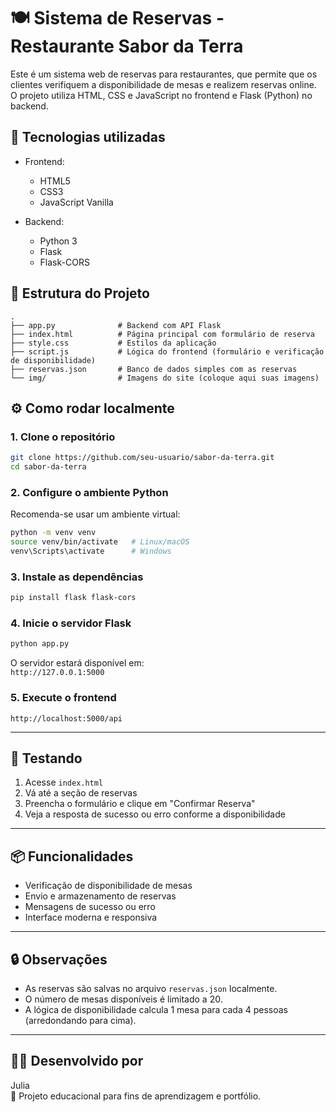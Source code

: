 
# 🍽️ Sistema de Reservas - Restaurante Sabor da Terra

Este é um sistema web de reservas para restaurantes, que permite que os clientes verifiquem a disponibilidade de mesas e realizem reservas online. O projeto utiliza HTML, CSS e JavaScript no frontend e Flask (Python) no backend.

## 🧩 Tecnologias utilizadas

- Frontend:
  - HTML5
  - CSS3
  - JavaScript Vanilla

- Backend:
  - Python 3
  - Flask
  - Flask-CORS

## 📁 Estrutura do Projeto

```
.
├── app.py              # Backend com API Flask
├── index.html          # Página principal com formulário de reserva
├── style.css           # Estilos da aplicação
├── script.js           # Lógica do frontend (formulário e verificação de disponibilidade)
├── reservas.json       # Banco de dados simples com as reservas
└── img/                # Imagens do site (coloque aqui suas imagens)
```

## ⚙️ Como rodar localmente

### 1. Clone o repositório

```bash
git clone https://github.com/seu-usuario/sabor-da-terra.git
cd sabor-da-terra
```

### 2. Configure o ambiente Python

Recomenda-se usar um ambiente virtual:

```bash
python -m venv venv
source venv/bin/activate   # Linux/macOS
venv\Scripts\activate      # Windows
```

### 3. Instale as dependências

```bash
pip install flask flask-cors
```

### 4. Inicie o servidor Flask

```bash
python app.py
```

O servidor estará disponível em:  
`http://127.0.0.1:5000`

### 5. Execute o frontend

`http://localhost:5000/api`

---

## 🧪 Testando

1. Acesse `index.html`
2. Vá até a seção de reservas
3. Preencha o formulário e clique em "Confirmar Reserva"
4. Veja a resposta de sucesso ou erro conforme a disponibilidade

---

## 📦 Funcionalidades

- Verificação de disponibilidade de mesas
- Envio e armazenamento de reservas
- Mensagens de sucesso ou erro
- Interface moderna e responsiva

---

## 🔒 Observações

- As reservas são salvas no arquivo `reservas.json` localmente.
- O número de mesas disponíveis é limitado a 20.
- A lógica de disponibilidade calcula 1 mesa para cada 4 pessoas (arredondando para cima).

---

## 👩‍💻 Desenvolvido por

Julia  
🚀 Projeto educacional para fins de aprendizagem e portfólio.
